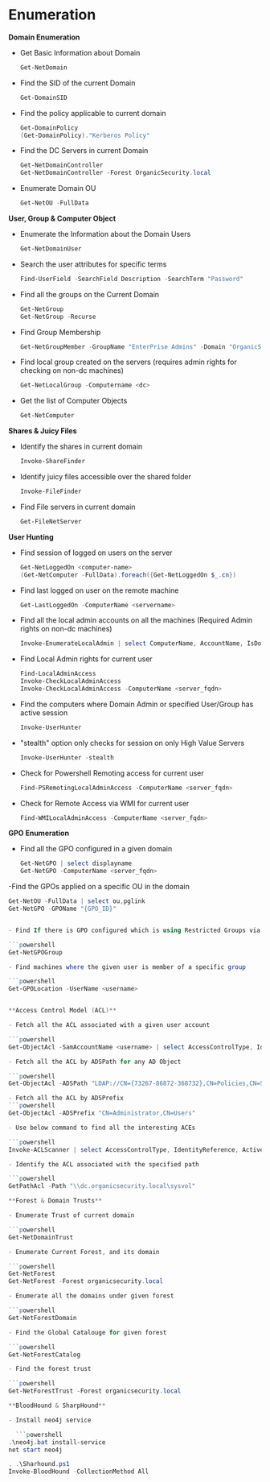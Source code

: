 


# Enumeration

**Domain Enumeration**

- Get Basic Information about Domain
  ```powershell
  Get-NetDomain

- Find the SID of the current Domain
  ```powershell
  Get-DomainSID

- Find the policy applicable to current domain
  ```powershell
  Get-DomainPolicy
  (Get-DomainPolicy)."Kerberos Policy"

- Find the DC Servers in current Domain
  ```powershell
  Get-NetDomainController
  Get-NetDomainController -Forest OrganicSecurity.local

- Enumerate Domain OU
  ```powershell
  Get-NetOU -FullData


**User, Group & Computer Object**

- Enumerate the Information about the Domain Users

  ```powershell
  Get-NetDomainUser

- Search the user attributes for specific terms

  ```powershell
  Find-UserField -SearchField Description -SearchTerm "Password"

- Find all the groups on the Current Domain

  ```powershell
  Get-NetGroup
  Get-NetGroup -Recurse

- Find Group Membership

  ```powershell
  Get-NetGroupMember -GroupName "EnterPrise Admins" -Domain "OrganicSecurity.local"

- Find local group created on the servers (requires admin rights for checking on non-dc machines)

  ```powershell
  Get-NetLocalGroup -Computername <dc>

- Get the list of Computer Objects

  ```powershell
  Get-NetComputer

**Shares & Juicy Files**

- Identify the shares in current domain

  ```powershell
  Invoke-ShareFinder

- Identify juicy files accessible over the shared folder

  ```powershell
  Invoke-FileFinder

- Find File servers in current domain

  ```powershell
  Get-FileNetServer


**User Hunting**

- Find session of logged on users on the server

  ```powershell
  Get-NetLoggedOn <computer-name>
  (Get-NetComputer -FullData).foreach({Get-NetLoggedOn $_.cn})

- Find last logged on user on the remote machine

  ```powershell
  Get-LastLoggedOn -ComputerName <servername>

- Find all the local admin accounts on all the machines (Required Admin rights on non-dc machines)

  ```powershell
  Invoke-EnumerateLocalAdmin | select ComputerName, AccountName, IsDomain, IsAdmin

- Find Local Admin rights for current user

  ```powershell
  Find-LocalAdminAccess
  Invoke-CheckLocalAdminAccess
  Invoke-CheckLocalAdminAccess -ComputerName <server_fqdn>

- Find the computers where Domain Admin or specified User/Group has active session

  ```powershell
  Invoke-UserHunter

- "stealth" option only checks for session on only High Value Servers

  ```powershell
  Invoke-UserHunter -stealth

- Check for Powershell Remoting access for current user

  ```powershell
  Find-PSRemotingLocalAdminAccess -ComputerName <server_fqdn>

- Check for Remote Access via WMI for current user

  ```powershell
  Find-WMILocalAdminAccess -ComputerName <server_fqdn>


**GPO Enumeration**

- Find all the GPO configured in a given domain

  ```powershell
  Get-NetGPO | select displayname
  Get-NetGPO -ComputerName <server_fqdn>

-Find the GPOs applied on a specific OU in the domain

  ```powershell
  Get-NetOU -FullData | select ou,pglink
  Get-NetGPO -GPOName "{GPO_ID}"


- Find If there is GPO configured which is using Restricted Groups via groups.xml to assign local admin membership

  ```powershell
  Get-NetGPOGroup

- Find machines where the given user is member of a specific group

  ```powershell
  Get-GPOLocation -UserName <username> 


**Access Control Model (ACL)**

- Fetch all the ACL associated with a given user account

  ```powershell
  Get-ObjectAcl -SamAccountName <username> | select AccessControlType, IdentityReference, ActiveDirectoryRights

- Fetch all the ACL by ADSPath for any AD Object

  ```powershell
  Get-ObjectAcl -ADSPath "LDAP://CN={73267-86872-368732},CN=Policies,CN=System,DC=organicsecurity,DC=local"

- Fetch all the ACL by ADSPrefix 
  ```powershell
  Get-ObjectAcl -ADSPrefix "CN=Administrator,CN=Users"

- Use below command to find all the interesting ACEs

  ```powershell
  Invoke-ACLScanner | select AccessControlType, IdentityReference, ActiveDirectoryRights, ObjectDN

- Identify the ACL associated with the specified path

  ```powershell
  GetPathAcl -Path "\\dc.organicsecurity.local\sysvol"

**Forest & Domain Trusts**

- Enumerate Trust of current domain

  ```powershell
  Get-NetDomainTrust

- Enumerate Current Forest, and its domain

  ```powershell
  Get-NetForest
  Get-NetForest -Forest organicsecurity.local

- Enumerate all the domains under given forest

  ```powershell
  Get-NetForestDomain

- Find the Global Catalouge for given forest

  ```powershell
  Get-NetForestCatalog

- Find the forest trust

  ```powershell
  Get-NetForestTrust -Forest organicsecurity.local

**BloodHound & SharpHound**

- Install neo4j service
  
    ```powershell
  .\neo4j.bat install-service
  net start neo4j

  . .\Sharhound.ps1
  Invoke-BloodHound -CollectionMethod All





